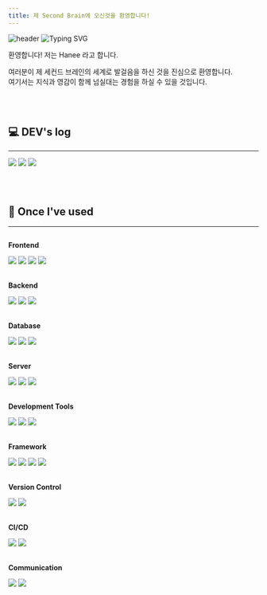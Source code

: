 ```yaml
---
title: 제 Second Brain에 오신것을 환영합니다!
---
```



![header](https://capsule-render.vercel.app/api?type=waving&color=6994CDEE&text=&animation=twinkling&height=80)
![Typing SVG](https://readme-typing-svg.demolab.com?font=Alkatra&weight=500&size=45&duration=3500&pause=3&color=6994CDEE&center=false&vCenter=false&multiline=true&repeat=true&width=1000&height=100&lines=Welcome%20to%20Hanee%27s%20Second%20Brain!👋)

환영합니다! 저는 Hanee 라고 합니다.

여러분이 제 세컨드 브레인의 세계로 발걸음을 하신 것을 진심으로 환영합니다. <br>
여기서는 지식과 영감이 함께 넘실대는 경험을 하실 수 있을 것입니다.

<br><br>

## 💻 DEV's log
---
<div style="display:flex; flex-direction:row;">
	<a href="https://hanee.pages.dev/tags/Study">
	    <img src="https://img.shields.io/badge/study log-7C3AED?style=for-the-badge&logo=obsidian&logoColor=white"> 
    </a> &nbsp;
    <a href="https://hanee.pages.dev/Portfolio/">
	    <img src="https://img.shields.io/badge/Portfolio-FFC0CB?style=for-the-badge"> 
    </a> &nbsp;
	<a href="https://github.com/Hanee-dev">
		<img src="https://img.shields.io/badge/github-181717?style=for-the-badge&logo=github&logoColor=white"> 
	</a>
</div>

<br><br>

## 🔨 Once I've used
---
<div style="display:flex; flex-direction:column; align-items:flex-start;">
    <!-- Frontend -->
    <p><strong>Frontend</strong></p>
    <div>
        <img src="https://img.shields.io/badge/html5-E34F26?style=flat-square&logoColor=black&logo=html5"> 
        <img src="https://img.shields.io/badge/css-1572B6?style=flat-square&logo=css3&logoColor=white"> 
        <img src="https://img.shields.io/badge/javascript-F7DF1E?style=flat-square&logo=javascript&logoColor=black">
        <img src="https://img.shields.io/badge/JQuery-0769AD?style=flat-square&logo=jquery&logoColor=white">
    </div>
    <br>
    <!-- Backend -->
    <p><strong>Backend</strong></p>
    <div>
        <img src="https://img.shields.io/badge/Java-F80000?style=flat-square&logo=Java&logoColor=white">
        <img src="https://img.shields.io/badge/Python-3776AB?style=flat-square&logo=python&logoColor=white"> 
        <img src="https://img.shields.io/badge/docker-2496ED?style=flat-square&logo=docker&logoColor=white">
    </div>
    <br>
    <!-- Database -->
    <p><strong>Database</strong></p>
    <div>
        <img src="https://img.shields.io/badge/oracle-F80000?style=flat-square&logo=oracle&logoColor=white"> 
        <img src="https://img.shields.io/badge/mysql-4479A1?style=flat-square&logo=mysql&logoColor=white"> 
        <img src="https://img.shields.io/badge/mariadb-003545?style=flat-square&logo=mariadb&logoColor=white">
    </div>
    <br>
    <!-- Server -->
    <p><strong>Server</strong></p>
    <div>
        <img src="https://img.shields.io/badge/linux-FCC624?style=flat-square&logo=linux&logoColor=black"> 
        <img src="https://img.shields.io/badge/apache tomcat-F8DC75?style=flat-square&logo=apachetomcat&logoColor=black">
        <img src="https://img.shields.io/badge/nginx-009639?style=flat-square&logo=nginx&logoColor=black">
    </div>
    <br>
    <!-- Development Tools -->
    <p><strong>Development Tools</strong></p>
    <div>
        <img src="https://img.shields.io/badge/IntelliJ IDEA-000000?style=flat-square&logo=intellij-idea&logoColor=white">
        <img src="https://img.shields.io/badge/Visual Studio Code-007ACC?style=flat-square&logo=visual-studio-code&logoColor=white">
        <img src="https://img.shields.io/badge/Eclipse IDE-2C2255?style=flat-square&logo=eclipse-ide&logoColor=white">
    </div>
    <br>
    <!-- Framework -->
    <p><strong>Framework</strong></p>
    <div>
        <img src="https://img.shields.io/badge/Spring-6DB33F?style=flat-square&logo=spring&logoColor=white">
        <img src="https://img.shields.io/badge/Spring Boot-6DB33F?style=flat-square&logo=spring-boot&logoColor=white">
        <img src="https://img.shields.io/badge/django-092E20?style=flat-square&logo=django&logoColor=white">
        <img src="https://img.shields.io/badge/Bootstrap-7952B3?style=flat-square&logo=bootstrap&logoColor=white">
    </div>
    <br>
    <!-- Version Control -->
    <p><strong>Version Control</strong></p>
    <div>
        <img src="https://img.shields.io/badge/Git-F05032?style=flat-square&logo=git&logoColor=white">
        <img src="https://img.shields.io/badge/subversion-809CC9?style=flat-square&logo=subversion&logoColor=white">
    </div>
    <br>
    <!-- Build -->
    <p><strong>CI/CD</strong></p>
    <div>
        <img src="https://img.shields.io/badge/jenkins-D24939?style=flat-square&logo=jenkins&logoColor=white">
        <img src="https://img.shields.io/badge/gitlab-FC6D26?style=flat-square&logo=gitlab&logoColor=white">
    </div>
    <br>
    <!-- Communication -->
    <p><strong>Communication</strong></p>
    <div>
        <img src="https://img.shields.io/badge/slack-4A154B?style=flat-square&logo=slack&logoColor=white">
        <img src="https://img.shields.io/badge/jira-0052CC?style=flat-square&logo=jira&logoColor=white">
    </div>
</div>